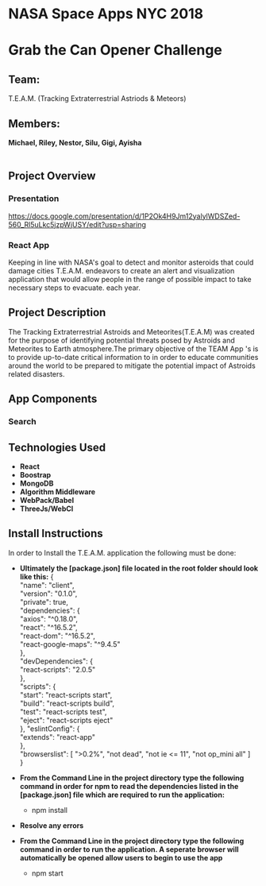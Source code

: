 # NASA Space Apps NYC 2018

# Grab the Can Opener Challenge

## Team: <br>
T.E.A.M. (Tracking Extraterrestrial Astriods & Meteors) <br>
## Members: <br>
**Michael, Riley, Nestor, Silu, Gigi, Ayisha** <br>
<br>
## Project Overview
### Presentation
https://docs.google.com/presentation/d/1P2Ok4H9Jm12yalylWDSZed-560_Rl5uLkc5jzpWjUSY/edit?usp=sharing

### React App
Keeping in line with NASA's goal to detect and monitor asteroids that could damage cities T.E.A.M. endeavors to create an alert and visualization application that would allow people in the range of possible impact to take necessary steps to evacuate.
each year.
<br>

## Project Description
The Tracking Extraterrestrial Astroids and Meteorites(T.E.A.M) was created for the purpose of identifying potential threats posed by Astroids and Meteorites to Earth atmosphere.The primary objective of the TEAM App 's is to provide up-to-date critical information to in order to educate communities around the world to be prepared to mitigate the potential impact of Astroids related disasters. 
<br>


## App Components

### Search

## Technologies Used
 
 - **React**
 - **Boostrap**
 - **MongoDB**
 - **Algorithm Middleware**
 - **WebPack/Babel**
 - **ThreeJs/WebCl**
 
 
## Install Instructions
In order to Install the T.E.A.M. application the following must be done:
- **Ultimately the [package.json] file located in the root folder should look like this:**
{ <br>
  "name": "client", <br>
  "version": "0.1.0", <br>
  "private": true, <br>
  "dependencies": { <br>
    "axios": "^0.18.0", <br>
    "react": "^16.5.2", <br>
    "react-dom": "^16.5.2", <br>
    "react-google-maps": "^9.4.5" <br>
  }, <br>
  "devDependencies": { <br>
    "react-scripts": "2.0.5" <br>
  }, <br>
  "scripts": { <br>
    "start": "react-scripts start", <br>
    "build": "react-scripts build", <br>
    "test": "react-scripts test", <br>
    "eject": "react-scripts eject" <br>
  },
  "eslintConfig": { <br>
    "extends": "react-app" <br>
  }, <br>
  "browserslist": [
    ">0.2%",
    "not dead",
    "not ie <= 11",
    "not op_mini all"
  ] <br>
} <br>

- **From the Command Line in the project directory type the following command in order for npm to read the dependencies listed in the [package.json] file which are required to run the application:**
  - npm install
  
- **Resolve any errors**
- **From the Command Line in the project directory type the following command in order to run the application.  A seperate browser will automatically be opened allow users to begin to use the app**
  - npm start


